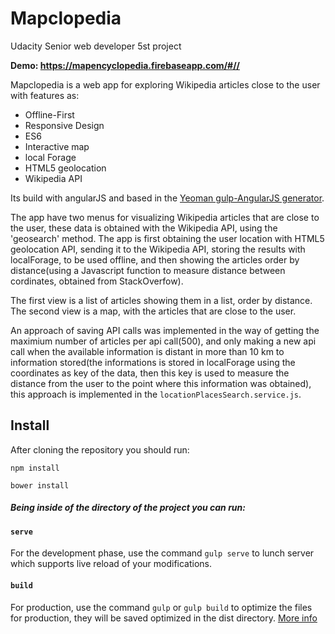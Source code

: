 # Mapclopedia

Udacity Senior web developer 5st project

**Demo: https://mapencyclopedia.firebaseapp.com/#//**

Mapclopedia is a web app for exploring Wikipedia articles close to the user with features as:
* Offline-First
* Responsive Design
* ES6
* Interactive map
* local Forage
* HTML5 geolocation
* Wikipedia API

Its build with angularJS and based in the [Yeoman gulp-AngularJS generator](https://github.com/Swiip/generator-gulp-angular).

The app have two menus for visualizing Wikipedia articles that are close to the user, these data is obtained with the Wikipedia API,
using the 'geosearch' method. 
The app is first obtaining the user location with HTML5 geolocation API, sending it to the Wikipedia API, storing the results
with localForage, to be used offline, and then showing the articles order by distance(using a Javascript function to measure distance
between cordinates, obtained from StackOverfow). 

The first view is a list of articles showing them in a list, order by distance. The second view is a map, with the articles that are close to the user.

An approach of saving API calls was implemented in the way of getting the maximium number of articles per api call(500), and only making a new api call
when the available information is distant in more than 10 km to information stored(the informations is stored in localForage using the coordinates
as key of the data, then this key is used to measure the distance from the user to the point where this information was obtained), this approach
is implemented in the `locationPlacesSearch.service.js`.



## Install

After cloning the repository you should run:

`npm install`

`bower install`


##### Being inside of the directory of the project you can run:


#### `serve`

For the development phase, use the command `gulp serve` to lunch server which supports live reload of your modifications.


#### `build`

For production, use the command `gulp` or `gulp build` to optimize the files for production, they will be saved optimized in the dist directory.
[More info](https://github.com/Swiip/generator-gulp-angular/blob/master/docs/user-guide.md#optimization-process)

